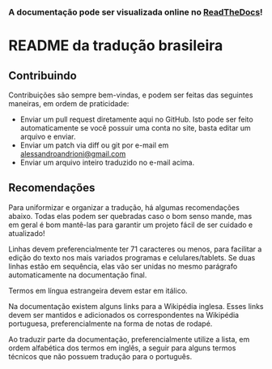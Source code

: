 ### A documentação pode ser visualizada online no [ReadTheDocs](https://julia_pt-br.readthedocs.org/en/latest/)!

README da tradução brasileira
=============================

Contribuindo
------------

Contribuições são sempre bem-vindas, e podem ser feitas das seguintes maneiras,
em ordem de praticidade:
- Enviar um pull request diretamente aqui no GitHub. Isto pode ser feito 
  automaticamente se você possuir uma conta no site, basta editar um arquivo
  e enviar.
- Enviar um patch via diff ou git por e-mail em alessandroandrioni@gmail.com
- Enviar um arquivo inteiro traduzido no e-mail acima.

Recomendações
-------------

Para uniformizar e organizar a tradução, há algumas recomendações abaixo.
Todas elas podem ser quebradas caso o bom senso mande, mas em geral é bom
mantê-las para garantir um projeto fácil de ser cuidado e atualizado!

Linhas devem preferencialmente ter 71 caracteres ou menos, para facilitar
a edição do texto nos mais variados programas e celulares/tablets. Se duas
linhas estão em sequência, elas vão ser unidas no mesmo parágrafo 
automaticamente na documentação final.

Termos em língua estrangeira devem estar em itálico.

Na documentação existem alguns links para a Wikipédia inglesa. Esses links
devem ser mantidos e adicionados os correspondentes na Wikipédia portuguesa,
preferencialmente na forma de notas de rodapé.

Ao traduzir parte da documentação, preferencialmente utilize a lista, em ordem
alfabética dos termos em inglês, a seguir para alguns termos técnicos que não
possuem tradução para o português.
